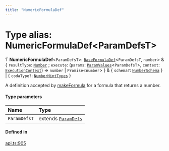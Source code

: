 ```yaml
---
title: "NumericFormulaDef"
---
```

# Type alias: NumericFormulaDef<ParamDefsT\>

Ƭ **NumericFormulaDef**<`ParamDefsT`\>: [`BaseFormulaDef`](../interfaces/BaseFormulaDef.md)<`ParamDefsT`, `number`\> & { `resultType`: [`Number`](../enums/ValueType.md#number) ; `execute`: (`params`: [`ParamValues`](ParamValues.md)<`ParamDefsT`\>, `context`: [`ExecutionContext`](../interfaces/ExecutionContext.md)) => `number` \| `Promise`<`number`\>  } & { `schema?`: [`NumberSchema`](NumberSchema.md)  } \| { `codaType?`: [`NumberHintTypes`](NumberHintTypes.md)  }

A definition accepted by [makeFormula](../functions/makeFormula.md) for a formula that returns a number.

#### Type parameters

| Name | Type |
| :------ | :------ |
| `ParamDefsT` | extends [`ParamDefs`](ParamDefs.md) |

#### Defined in

[api.ts:905](https://github.com/coda/packs-sdk/blob/main/api.ts#L905)
